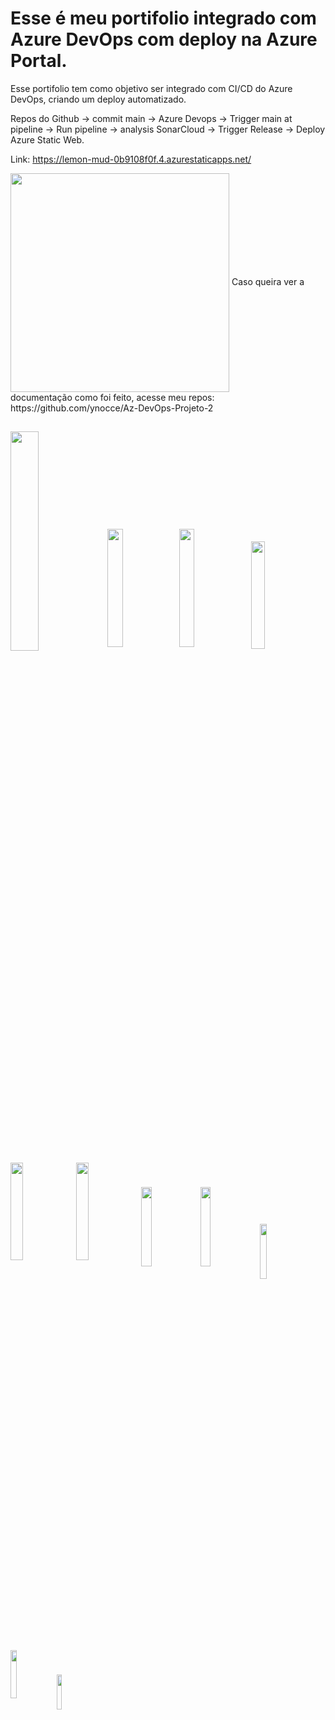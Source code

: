 # Esse é meu portifolio integrado com Azure DevOps com deploy na Azure Portal.

Esse portifolio tem como objetivo ser integrado com CI/CD do Azure DevOps, criando um deploy automatizado.

Repos do Github -> commit main -> Azure Devops -> Trigger main at pipeline -> Run pipeline -> analysis SonarCloud -> Trigger Release -> Deploy Azure Static Web.

Link: https://lemon-mud-0b9108f0f.4.azurestaticapps.net/
   
  <img width=350px align="center"  src="https://dev.azure.com/LabTesteYgor/curso%20azure%20DevOps/_apis/build/status%2FPipelines%20GIThub%2F%5BBuild%5D%20Portfolio-CI-CD?branchName=main"/>
Caso queira ver a documentação como foi feito, acesse meu repos: https://github.com/ynocce/Az-DevOps-Projeto-2

##
<img width="30%" align="center"  src="https://sonarcloud.io/images/project_badges/sonarcloud-white.svg"/>
<img width="22%" align="center"  src="https://sonarcloud.io/api/project_badges/measure?project=ynocce_portfolio-CI-CD&metric=duplicated_lines_density"/>
<img width="22%" align="center"  src="https://sonarcloud.io/api/project_badges/measure?project=ynocce_portfolio-CI-CD&metric=alert_status"/>
<img width="21%" align="center"  src="https://sonarcloud.io/api/project_badges/measure?project=ynocce_portfolio-CI-CD&metric=sqale_rating"/>
<img width="20%" align="center"  src="https://sonarcloud.io/api/project_badges/measure?project=ynocce_portfolio-CI-CD&metric=sqale_index"/>
<img width="20%" align="center"  src="https://sonarcloud.io/api/project_badges/measure?project=ynocce_portfolio-CI-CD&metric=ncloc"/>
<img width="18%" align="center"  src="https://sonarcloud.io/api/project_badges/measure?project=ynocce_portfolio-CI-CD&metric=code_smells"/>
<img width="18%" align="center"  src="https://sonarcloud.io/api/project_badges/measure?project=ynocce_portfolio-CI-CD&metric=vulnerabilities"/>
<img width="15%" align="center"  src="https://sonarcloud.io/api/project_badges/measure?project=ynocce_portfolio-CI-CD&metric=reliability_rating"/>
<img width="14%" align="center"  src="https://sonarcloud.io/api/project_badges/measure?project=ynocce_portfolio-CI-CD&metric=security_rating"/>
<img width="12%" align="center"  src="https://sonarcloud.io/api/project_badges/measure?project=ynocce_portfolio-CI-CD&metric=bugs"/>


##


